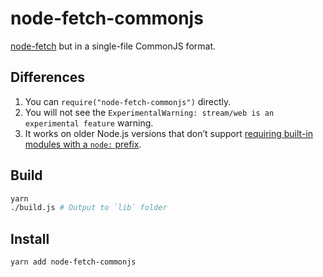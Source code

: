 # node-fetch-commonjs

[node-fetch](https://github.com/node-fetch/node-fetch) but in a single-file CommonJS format.

## Differences

1. You can `require("node-fetch-commonjs")` directly.
2. You will not see the `ExperimentalWarning: stream/web is an experimental feature` warning.
3. It works on older Node.js versions that don’t support [requiring built-in modules with a `node:` prefix](https://github.com/node-fetch/node-fetch/issues/1367).

## Build

```bash
yarn
./build.js # Output to `lib` folder
```

## Install

```bash
yarn add node-fetch-commonjs
```
